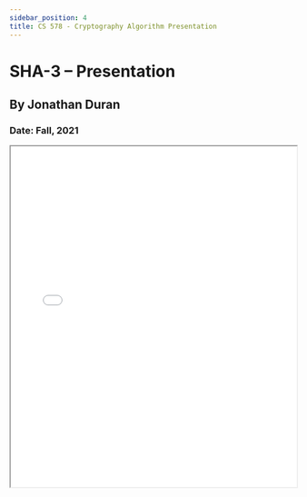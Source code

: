```yaml
---
sidebar_position: 4
title: CS 578 - Cryptography Algorithm Presentation
---
```


# SHA-3 – Presentation

## By Jonathan Duran

### Date: Fall, 2021

<iframe src="/pdf/SHA-3.pdf" width="100%" height="600px"></iframe>
